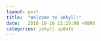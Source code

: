 ```yaml
---
layout: post
title:  "Welcome to Jekyll!"
date:   2016-10-16 11:29:08 +0800
categories: jekyll update
---
```

